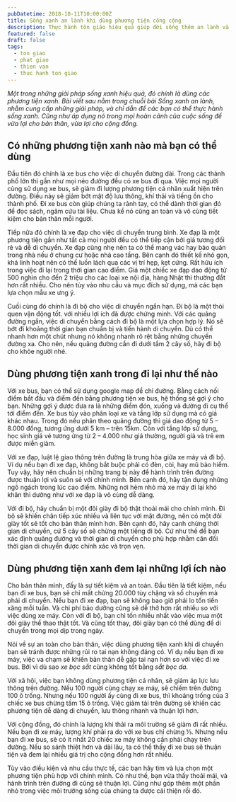 ```yaml
---
pubDatetime: 2018-10-11T10:00:00Z
title: Sống xanh an lành khi dùng phương tiện công cộng
description: Thực hành tôn giáo hiệu quả giúp đời sống thêm an lành và hạnh phúc, giác ngộ nhiều điều hữu ích để đem lại năng lượng tích cực cho bản thân, và giá trị đẹp cho cộng đồng.
featured: false
draft: false
tags:
  - ton giao
  - phat giao
  - thien van
  - thuc hanh ton giao
---
```


_Một trong những giải pháp sống xanh hiệu quả, đó chính là dùng các phương tiện xanh. Bài viết sau nằm trong chuỗi bài Sống xanh an lành, nhằm cung cấp những giải pháp, và chỉ dẫn để các bạn có thể thực hành sống xanh. Cũng như áp dụng nó trong mọi hoàn cảnh của cuộc sống để vừa lợi cho bản thân, vừa lợi cho cộng đồng._

## Có những phương tiện xanh nào mà bạn có thể dùng

Đầu tiên đó chính là xe bus cho việc di chuyển đường dài. Trong các thành phố lớn thì gần như mọi nẻo đường đều có xe bus đi qua. Việc mọi người cùng sử dụng xe bus, sẽ giảm đi lượng phương tiện cá nhân xuất hiện trên đường. Điều này sẽ giảm bớt mật độ lưu thông, khí thải và tiếng ồn cho thành phố. Đi xe bus còn giúp chúng ta rảnh tay, có thể dành thời gian đó để đọc sách, ngâm cứu tài liệu. Chưa kể nó cũng an toàn và vô cùng tiết kiệm cho bản thân mỗi người.

Tiếp nữa đó chính là xe đạp cho việc di chuyển trung bình. Xe đạp là một phương tiện gần như tất cả mọi người đều có thể tiếp cận bởi giá tương đối rẻ và dễ di chuyển. Xe đạp cũng nhẹ nên ta có thể mang vác hay bảo quản trong nhà nếu ở chung cư hoặc nhà cao tầng. Bên cạnh đó thiết kế nhỏ gọn, khá linh hoạt nên có thể luồn lách qua các vị trí hẹp, kẹt cứng. Rất hữu ích trong việc đi lại trong thời gian cao điểm. Giá một chiếc xe đạp dao động từ 500 nghìn cho đến 2 triệu cho các loại xe nội địa, hàng Nhật thì thường đắt hơn rất nhiều. Cho nên tùy vào nhu cầu và mục đích sử dụng, mà các bạn lựa chọn mẫu xe ưng ý.

Cuối cùng đó chính là đi bộ cho việc di chuyển ngắn hạn. Đi bộ là một thói quen vận động tốt. với nhiều lợi ích đã được chứng minh. Với các quãng đường ngắn, việc di chuyển bằng cách đi bộ là một lựa chọn hợp lý. Nó sẽ bớt đi khoảng thời gian bạn chuẩn bị và tiến hành di chuyển. Dù có thể nhanh hơn một chút nhưng nó không nhanh rõ rệt bằng những chuyến đường xa. Cho nên, nếu quãng đường cần đi dưới tầm 2 cây số, hãy đi bộ cho khỏe người nhé.

## Dùng phương tiện xanh trong đi lại như thế nào

Với xe bus, bạn có thể sử dụng google map để chỉ đường. Bằng cách nối điểm bắt đầu và điểm đến bằng phương tiện xe bus, hệ thống sẽ gợi ý cho bạn. Những gợi ý được đưa ra là những điểm đón, xuống và đường đi cụ thể tới điểm đến. Xe bus tùy vào phân loại xe và tầng lớp sử dụng mà có giá khác nhau. Trong đó nếu phân theo quãng đường thì giá dao động từ 5 – 8.000 đồng, tương ứng dưới 5 km – trên 15km. Còn với tầng lớp sử dụng, học sinh giá vé tương ứng từ 2 – 4.000 như giá thường, người già và trẻ em được miễn giảm.

Với xe đạp, luật lệ giao thông trên đường là trung hòa giữa xe máy và đi bộ. Ví dụ nếu bạn đi xe đạp, không bắt buộc phải có đèn, còi, hay mũ bảo hiểm. Tuy vậy, hãy nên chuẩn bị những trang bị này để hành trình trên đường được thuận lợi và suôn sẻ với chính mình. Bên cạnh đó, hãy tận dụng những ngõ ngách trong lúc cao điểm. Những nơi hẻm nhỏ mà xe máy đi lại khó khăn thì dường như với xe đạp là vô cùng dễ dàng.

Với đi bộ, hãy chuẩn bị một đôi giày đi bộ thật thoải mái cho chính mình. Đi bộ sẽ khiến chân tiếp xúc nhiều và liên tục với mặt đường, nên có một đôi giày tốt sẽ tốt cho bản thân mình hơn. Bên cạnh đó, hãy canh chừng thời gian di chuyển, cứ 5 cây số sẽ chừng một tiếng đi bộ. Cứ như thế để bạn xác định quãng đường và thời gian di chuyển cho phù hợp nhằm cân đối thời gian di chuyển được chính xác và trọn vẹn.

## Dùng phương tiện xanh đem lại những lợi ích nào

Cho bản thân mình, đấy là sự tiết kiệm và an toàn. Đầu tiên là tiết kiệm, nếu bạn đi xe bus, bạn sẽ chỉ mất chừng 20.000 tùy chặng và số chuyến mà phải di chuyển. Nếu bạn đi xe đạp, bạn sẽ không bao giờ phải lo tốn tiền xăng mỗi tuần. Và chi phí bảo dưỡng cũng sẽ dễ thở hơn rất nhiều so với việc dùng xe máy. Còn với đi bộ, bạn chỉ tốn nhiều nhất vào việc mua một đôi giày thể thao thật tốt. Và cũng tốt thay, đôi giày bạn có thể dùng để di chuyển trong mọi dịp trong ngày.

Nói về sự an toàn cho bản thân, việc dùng phương tiện xanh khi di chuyển bạn sẽ tránh được những rủi ro tai nạn không đáng có. Ví dụ nếu bạn đi xe máy, việc va chạm sẽ khiến bản thân dễ gặp tai nạn hơn so với việc đi xe bus. Bởi vì dù sao _xe bọc sắt_ cũng không tốt bằng _sắt bọc da._

Với xã hội, việc bạn không dùng phương tiện cá nhân, sẽ giảm áp lực lưu thông trên đường. Nếu 100 người cùng chạy xe máy, sẽ chiếm trên đường 100 ô trống. Nhưng nếu 100 người ấy cùng đi xe bus, thì khoảng trống của 3 chiếc xe bus chừng tầm 15 ô trống. Việc giảm tải trên đường sẽ khiến các phương tiện dễ dàng di chuyển, lưu thông nhanh và thuận lợi hơn.

Với cộng đồng, đó chính là lượng khi thải ra môi trường sẽ giảm đi rất nhiều. Nếu bạn đi xe máy, lượng khí phải ra do với xe bus chỉ chừng ⅓. Nhưng nếu bạn đi xe bus, sẽ có ít nhất 20 chiếc xe máy không cần phải chạy trên đường. Nếu so sánh thiệt hơn và dài lâu, ta có thể thấy đi xe bus sẽ thuận tiện và đem lại nhiều giá trị cho cộng đồng hơn rất nhiều.

Tùy vào điều kiện và nhu cầu thực tế, các bạn hãy tìm và lựa chọn một phương tiện phù hợp với chính mình. Có như thế, bạn vừa thấy thoải mái, và hành trình trên đường đi cũng sẽ thuận lợi. Cũng như góp thêm một phần nhỏ trong việc môi trường sống của chúng ta được cải thiện rồi đó.
